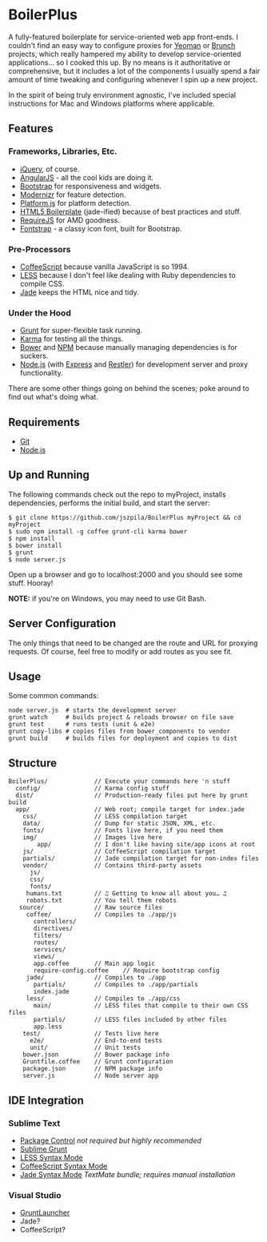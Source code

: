 # BoilerPlus
A fully-featured boilerplate for service-oriented web app front-ends. I couldn't find an easy way to configure proxies for [Yeoman](http://yeoman.io) or [Brunch](http://brunch.io/) projects, which really hampered my ability to develop service-oriented applications… so I cooked this up. By no means is it authoritative or comprehensive, but it includes a lot of the components I usually spend a fair amount of time tweaking and configuring whenever I spin up a new project.

In the spirit of being truly environment agnostic, I've included special instructions for Mac and Windows platforms where applicable.

## Features
### Frameworks, Libraries, Etc. 
* [jQuery](http://jquery.com/), of course. 
* [AngularJS](http://angularjs.org/) - all the cool kids are doing it.
* [Bootstrap](http://getbootstrap.com/2.3.2/) for responsiveness and widgets.
* [Modernizr](http://modernizr.com/) for feature detection.
* [Platform.js](https://github.com/bestiejs/platform.js/) for platform detection.
* [HTML5 Boilerplate](http://html5boilerplate.com/) (jade-ified) because of best practices and stuff.
* [RequireJS](http://requirejs.org/) for AMD goodness.
* [Fontstrap](https://github.com/gregoryloucas/Fontstrap) - a classy icon font, built for Bootstrap.

### Pre-Processors
* [CoffeeScript](http://coffeescript.org/) because vanilla JavaScript is so 1994.
* [LESS](http://lesscss.org/) because I don't feel like dealing with Ruby dependencies to compile CSS.
* [Jade](http://jade-lang.com/) keeps the HTML nice and tidy.

### Under the Hood
* [Grunt](http://gruntjs.com/) for super-flexible task running.
* [Karma](https://github.com/karma-runner/karma) for testing all the things.
* [Bower](https://github.com/bower/bower) and [NPM](https://npmjs.org/) because manually managing dependencies is for suckers.
* [Node.js](http://nodejs.org/) (with [Express](http://expressjs.com/) and [Restler](https://github.com/danwrong/restler)) for development server and proxy functionality.

There are some other things going on behind the scenes; poke around to find out what's doing what.

## Requirements
- [Git](http://git-scm.com/downloads)
- [Node.js](http://nodejs.org/)

## Up and Running
The following commands check out the repo to myProject, installs dependencies, performs the initial build, and start the server:

	$ git clone https://github.com/jszpila/BoilerPlus myProject && cd myProject  
	$ sudo npm install -g coffee grunt-cli karma bower
	$ npm install
	$ bower install	
	$ grunt
	$ node server.js
	
Open up a browser and go to localhost:2000 and you should see some stuff. Hooray!

__NOTE:__ if you're on Windows, you may need to use Git Bash.

## Server Configuration
The only things that need to be changed are the route and URL for proxying requests. Of course, feel free to modify or add routes as you see fit.

## Usage
Some common commands:

    node server.js 	# starts the development server
    grunt watch    	# builds project & reloads browser on file save
    grunt test     	# runs tests (unit & e2e)
    grunt copy-libs	# copies files from bower_components to vendor 
    grunt build		# builds files for deployment and copies to dist

## Structure      
	BoilerPlus/				// Execute your commands here 'n stuff
	  config/				// Karma config stuff
	  dist/					// Production-ready files put here by grunt build
	  app/					// Web root; compile target for index.jade
	    css/				// LESS compilation target
	    data/				// Dump for static JSON, XML, etc.
	    fonts/				// Fonts live here, if you need them
	    img/				// Images live here
	    	app/			// I don't like having site/app icons at root
	    js/					// CoffeeScript compilation target
	    partials/			// Jade compilation target for non-index files
	    vendor/				// Contains third-party assets
		  js/
		  css/		
		  fonts/
		 humans.txt			// ♫ Getting to know all about you… ♫
		 robots.txt			// You tell them robots
	   source/				// Raw source files
	     coffee/			// Compiles to ./app/js
	   	   controllers/
	   	   directives/
	   	   filters/
	   	   routes/
	   	   services/
	   	   views/
	       app.coffee		// Main app logic
		   require-config.coffee	// Require bootstrap config
		 jade/				// Compiles to ./app
		   partials/		// Compiles to ./app/partials
		   index.jade
		 less/				// Compiles to ./app/css
		   main/			// LESS files that compile to their own CSS files
		   partials/		// LESS files included by other files
		   app.less
		test/				// Tests live here
		  e2e/				// End-to-end tests
		  unit/				// Unit tests
		bower.json			// Bower package info
		Gruntfile.coffee	// Grunt configuration
		package.json		// NPM package info
		server.js			// Node server app
		
## IDE Integration
### Sublime Text 
* [Package Control](https://sublime.wbond.net/installation) _not required but highly recommended_
* [Sublime Grunt](https://github.com/tvooo/sublime-grunt)  
* [LESS Syntax Mode](https://github.com/danro/LESS-sublime)
* [CoffeeScript Syntax Mode](https://github.com/Xavura/CoffeeScript-Sublime-Plugin)
* [Jade Syntax Mode](https://github.com/miksago/jade-tmbundle) _TextMate bundle; requires manual installation_

### Visual Studio
* [GruntLauncher](https://github.com/Bjornej/GruntLauncher) 
* Jade?
* CoffeeScript?
